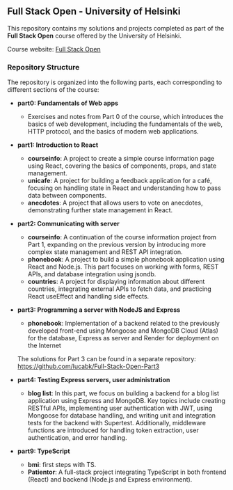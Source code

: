 ## Full Stack Open - University of Helsinki

This repository contains my solutions and projects completed as part of the **Full Stack Open** course offered by the University of Helsinki.

Course website: [Full Stack Open](https://fullstackopen.com/en/)

### Repository Structure

The repository is organized into the following parts, each corresponding to different sections of the course:

- **part0: Fundamentals of Web apps**
   - Exercises and notes from Part 0 of the course, which introduces the basics of web development, including the fundamentals of the web, HTTP protocol, and the basics of modern web applications.
  
- **part1: Introduction to React**
   - **courseinfo**: A project to create a simple course information page using React, covering the basics of components, props, and state management.
   - **unicafe**: A project for building a feedback application for a café, focusing on handling state in React and understanding how to pass data between components.
   - **anecdotes**: A project that allows users to vote on anecdotes, demonstrating further state management in React.

- **part2: Communicating with server**
  - **courseinfo**: A continuation of the course information project from Part 1, expanding on the previous version by introducing more complex state management and REST API integration.
  - **phonebook**: A project to build a simple phonebook application using React and Node.js. This part focuses on working with forms, REST APIs, and database integration using jsondb.
  - **countries**: A project for displaying information about different countries, integrating external APIs to fetch data, and practicing React useEffect and handling side effects.

- **part3: Programming a server with NodeJS and Express**
  - **phonebook**: Implementation of a backend related to the previously developed front-end using Mongoose and MongoDB Cloud (Atlas) for the database, Express as server and Render for deployment on the Internet

  The solutions for Part 3 can be found in a separate repository: https://github.com/lucabk/Full-Stack-Open-Part3

- **part4: Testing Express servers, user administration**
  - **blog list**: In this part, we focus on building a backend for a blog list application using Express and MongoDB. Key topics include creating RESTful APIs, implementing user authentication with JWT, using Mongoose for database handling, and writing unit and integration tests for the backend with Supertest. Additionally, middleware functions are introduced for handling token extraction, user authentication, and error handling.

- **part9: TypeScript**
  - **bmi**: first steps with TS.
  - **Patientor**: A full-stack project integrating TypeScript in both frontend (React) and backend (Node.js and Express environment).